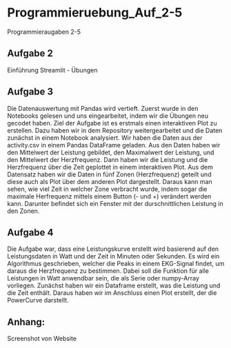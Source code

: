 # Programmieruebung_Auf_2-5
Programmieraugaben 2-5
## Aufgabe 2
Einführung Streamlit - Übungen  

## Aufgabe 3 
Die Datenauswertung mit Pandas wird vertieft. Zuerst wurde in den Notebooks gelesen und uns eingearbeitet, indem wir die Übungen neu gecodet haben. Ziel der Aufgabe ist es erstmals einen interaktiven Plot zu erstellen. 
Dazu haben wir in dem Repository weitergearbeitet und die Daten zunächst in einem Notebook analysiert. Wir haben die Daten aus der activity.csv in einem Pandas DataFrame geladen. Aus den Daten haben wir den Mittelwert der Leistung gebildet, den Maximalwert der Leistung, und den Mittelwert der Herzfrequenz. Dann haben wir die Leistung und die Herzfrequenz über die Zeit geplottet in einem interaktiven Plot. 
Aus dem Datensatz haben wir die Daten in fünf Zonen (Herzfrequenz) geteilt und diese auch als Plot über dem anderen Plot dargestellt. Daraus kann man sehen, wie viel Zeit in welcher Zone verbracht wurde, indem sogar die maximale Herfrequenz mittels einem Button (- und +) verändert werden kann. Darunter befindet sich ein Fenster mit der durschnittlichen Leistung in den Zonen. 

## Aufgabe 4 
Die Aufgabe war, dass eine Leistungskurve erstellt wird basierend auf den Leistungsdaten in Watt und der Zeit in Minuten oder Sekunden. Es wird ein Algorithmus geschrieben, welcher die Peaks in einem EKG-Signal findet, um daraus die Herzfrequenz zu bestimmen. Dabei soll die Funktion für alle Leistungen in Watt anwendbar sein, die als Serie oder numpy-Array vorliegen. 
Zunächst haben wir ein Dataframe erstellt, was die Leistung und die Zeit enthält. Daraus haben wir im Anschluss einen Plot erstellt, der die PowerCurve darstellt. 
 
## Anhang: 
Screenshot von Website